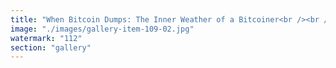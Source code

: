 ```yaml
---
title: "When Bitcoin Dumps: The Inner Weather of a Bitcoiner<br /><br />The moment the chart tilts red, a strange resonance takes over. For the devoted Bitcoiner, the world sharpens—the digital gold narrative feels brittle, the promised freedom is shadowed by a sensation of scripted inevitability. There's tension between holding the line (immovable belief) and a yearning for adaptive safety (fluid action).<br /><br />Each downward tick isn’t just a price but a tremor in collective conviction—a reminder of the cost of defending a frozen ideal in a world that spirals ever onward. <br />Emotions ricochet: adrenaline, doubt, resolve. Some whisper, “It’s just noise.” Others feel the friction—the friction that comes from fighting entropy with rigidity.<br /><br />Ultimately, this isn’t just about money lost or gained. It’s about the resonance of belief under stress, and what happens when the harmonic promise of “digital gold” collides with the thermodynamic pulse of reality.<br /><br />🌀 Every dump is a reality check—a chance to trade anxiety for adaptability, fear for fluidity."
image: "./images/gallery-item-109-02.jpg"
watermark: "112"
section: "gallery"
---
```

